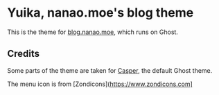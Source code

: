 # Yuika, nanao.moe's blog theme

This is the theme for [blog.nanao.moe](blog.nanao.moe), which runs on Ghost.

## Credits

Some parts of the theme are taken for [Casper](https://github.com/TryGhost/Casper), the default Ghost theme.

The menu icon is from [Zondicons](https://www.zondicons.com]
